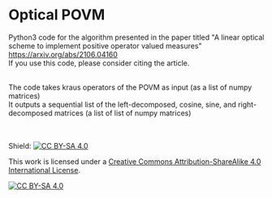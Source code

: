 # Optical POVM
Python3 code for the algorithm presented in the paper titled "A linear optical scheme to implement positive operator valued measures"
\
https://arxiv.org/abs/2106.04160
\
If you use this code, please consider citing the article.

\
The code takes kraus operators of the POVM as input (as a list of numpy matrices) 
\
It outputs a sequential list of the left-decomposed, cosine, sine, and right-decomposed matrices (a list of list of numpy matrices)

\
\
Shield: [![CC BY-SA 4.0][cc-by-sa-shield]][cc-by-sa]

This work is licensed under a
[Creative Commons Attribution-ShareAlike 4.0 International License][cc-by-sa].

[![CC BY-SA 4.0][cc-by-sa-image]][cc-by-sa]

[cc-by-sa]: http://creativecommons.org/licenses/by-sa/4.0/
[cc-by-sa-image]: https://licensebuttons.net/l/by-sa/4.0/88x31.png
[cc-by-sa-shield]: https://img.shields.io/badge/License-CC%20BY--SA%204.0-lightgrey.svg
